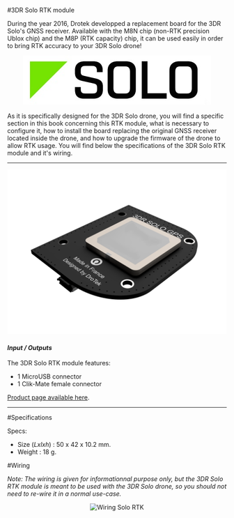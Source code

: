 #3DR Solo RTK module

During the year 2016, Drotek developped a replacement board for the 3DR Solo's GNSS receiver. Available with the M8N chip (non-RTK precision Ublox chip) and the M8P (RTK capacity) chip, it can be used easily in order to bring RTK accuracy to your 3DR Solo drone!

<p align="center">
  <img src="./images/solo.jpg?raw=true" alt="Solo Logo"/>
</p>

As it is specifically designed for the 3DR Solo drone, you will find a specific section in this book concerning this RTK module, what is necessary to configure it, how to install the board replacing the original GNSS receiver located inside the drone, and how to upgrade the firmware of the drone to allow RTK usage. You will find below the specifications of the 3DR Solo RTK module and it's wiring.

-----

<p align="center">
  <img src="./images/solo3d.png?raw=true" alt="Solo 3D"/>
</p>

#### _Input / Outputs_

The 3DR Solo RTK module features:
* 1 MicroUSB connector
* 1 Clik-Mate female connector

[Product page available here](https://drotek.com/shop/fr/home/812-gps-rtk-solo-3dr-neo-m8p.html).

-----

#Specifications

Specs:
* Size (_Lxlxh_) : 50 x 42 x 10.2 mm.
* Weight : 18 g.

#Wiring

_Note: The wiring is given for informationnal purpose only, but the 3DR Solo RTK module is meant to be used with the 3DR Solo drone, so you should not need to re-wire it in a normal use-case._

<p align="center">
  <img src="./images/solow.jpg?raw=true" alt="Wiring Solo RTK"/>
</p>


